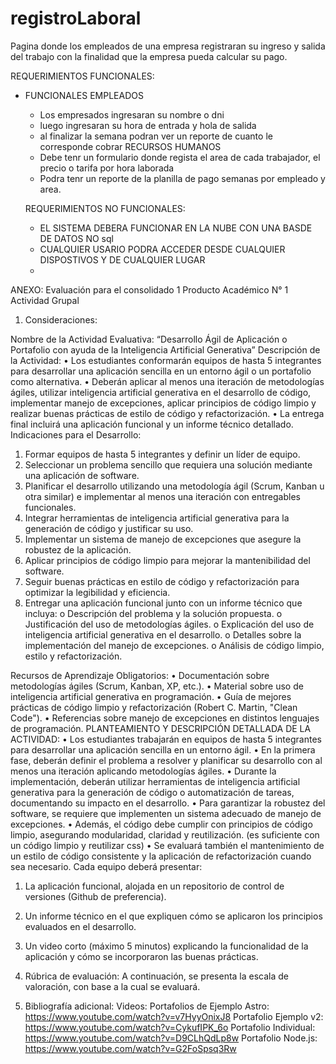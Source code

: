 # registroLaboral
Pagina donde los empleados de una empresa registraran su ingreso y salida del trabajo con la finalidad que la empresa pueda calcular su pago.

REQUERIMIENTOS FUNCIONALES:
- FUNCIONALES
  EMPLEADOS
    * Los empresados ingresaran su nombre o dni
    * luego ingresaran su hora de entrada y hola de salida
    * al finalizar la semana podran ver un reporte de cuanto le corresponde cobrar
  RECURSOS HUMANOS
    * Debe tenr un formulario donde regista el area de cada trabajador, el precio o tarifa por hora  laborada
    * Podra tenr un reporte de la planilla de pago semanas por empleado y area.
 
  REQUERIMIENTOS NO FUNCIONALES:
  - EL SISTEMA DEBERA FUNCIONAR EN LA NUBE CON UNA BASDE DE DATOS NO sql
  - CUALQUIER USARIO PODRA ACCEDER DESDE CUALQUIER DISPOSTIVOS Y DE CUALQUIER LUGAR
  - 

ANEXO:
Evaluación para el consolidado 1
Producto Académico N° 1 
Actividad Grupal
1.	Consideraciones:

Nombre de la Actividad Evaluativa: “Desarrollo Ágil de Aplicación o Portafolio con ayuda de la Inteligencia Artificial Generativa”
Descripción de la Actividad:
•	Los estudiantes conformarán equipos de hasta 5 integrantes para desarrollar una aplicación sencilla en un entorno ágil o un portafolio como alternativa. 
•	Deberán aplicar al menos una iteración de metodologías ágiles, utilizar inteligencia artificial generativa en el desarrollo de código, implementar manejo de excepciones, aplicar principios de código limpio y realizar buenas prácticas de estilo de código y refactorización. 
•	La entrega final incluirá una aplicación funcional y un informe técnico detallado.
Indicaciones para el Desarrollo:
1.	Formar equipos de hasta 5 integrantes y definir un líder de equipo.
2.	Seleccionar un problema sencillo que requiera una solución mediante una aplicación de software.
3.	Planificar el desarrollo utilizando una metodología ágil (Scrum, Kanban u otra similar) e implementar al menos una iteración con entregables funcionales.
4.	Integrar herramientas de inteligencia artificial generativa para la generación de código y justificar su uso.
5.	Implementar un sistema de manejo de excepciones que asegure la robustez de la aplicación.
6.	Aplicar principios de código limpio para mejorar la mantenibilidad del software.
7.	Seguir buenas prácticas en estilo de código y refactorización para optimizar la legibilidad y eficiencia.
8.	Entregar una aplicación funcional junto con un informe técnico que incluya:
o	Descripción del problema y la solución propuesta.
o	Justificación del uso de metodologías ágiles.
o	Explicación del uso de inteligencia artificial generativa en el desarrollo.
o	Detalles sobre la implementación del manejo de excepciones.
o	Análisis de código limpio, estilo y refactorización.

Recursos de Aprendizaje Obligatorios:
•	Documentación sobre metodologías ágiles (Scrum, Kanban, XP, etc.).
•	Material sobre uso de inteligencia artificial generativa en programación.
•	Guía de mejores prácticas de código limpio y refactorización (Robert C. Martin, "Clean Code").
•	Referencias sobre manejo de excepciones en distintos lenguajes de programación.
PLANTEAMIENTO Y DESCRIPCIÓN DETALLADA DE LA ACTIVIDAD:
•	Los estudiantes trabajarán en equipos de hasta 5 integrantes para desarrollar una aplicación sencilla en un entorno ágil. 
•	En la primera fase, deberán definir el problema a resolver y planificar su desarrollo con al menos una iteración aplicando metodologías ágiles.
•	Durante la implementación, deberán utilizar herramientas de inteligencia artificial generativa para la generación de código o automatización de tareas, documentando su impacto en el desarrollo.
•	Para garantizar la robustez del software, se requiere que implementen un sistema adecuado de manejo de excepciones. 
•	Además, el código debe cumplir con principios de código limpio, asegurando modularidad, claridad y reutilización. (es suficiente con un código limpio y reutilizar css)
•	Se evaluará también el mantenimiento de un estilo de código consistente y la aplicación de refactorización cuando sea necesario.
Cada equipo deberá presentar:
1.	La aplicación funcional, alojada en un repositorio de control de versiones (Github de preferencia).
2.	Un informe técnico en el que expliquen cómo se aplicaron los principios evaluados en el desarrollo.
3.	Un video corto (máximo 5 minutos) explicando la funcionalidad de la aplicación y cómo se incorporaron las buenas prácticas.
2.	Rúbrica de evaluación:
A continuación, se presenta la escala de valoración, con base a la cual se evaluará.

3.	Bibliografía adicional:
Videos:	
Portafolios de Ejemplo Astro: https://www.youtube.com/watch?v=v7HyyOnixJ8 
Portafolio Ejemplo v2:  https://www.youtube.com/watch?v=CykufIPK_6o
Portafolio Individual: https://www.youtube.com/watch?v=D9CLhQdLp8w
Portafolio Node.js: https://www.youtube.com/watch?v=G2FoSpsq3Rw


